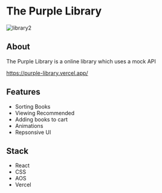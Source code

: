 # The Purple Library

![library2](https://user-images.githubusercontent.com/128709167/233682580-d9de7946-d50d-4f1f-a4f4-94dbb9f1a13e.png)

## About
The Purple Library is a online library which uses a mock API

https://purple-library.vercel.app/

## Features
* Sorting Books
* Viewing Recommended
* Adding books to cart
* Animations
* Repsonsive UI

## Stack
* React
* CSS
* AOS
* Vercel

